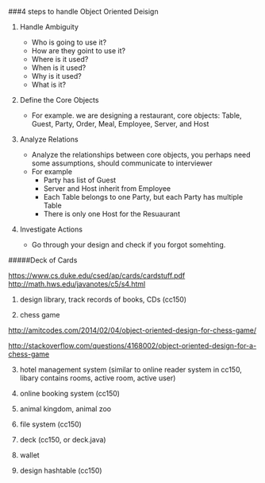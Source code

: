 ###4 steps to handle Object Oriented Deisign
1. Handle Ambiguity
    + Who is going to use it?
    + How are they goint to use it?
    + Where is it used?
    + When is it used?
    + Why is it used?
    + What is it?

2. Define the Core Objects
    + For example. we are designing a restaurant, core objects: Table, Guest, Party, Order, Meal, Employee, Server, and Host

3. Analyze Relations
    + Analyze the relationships between core objects, you perhaps need some assumptions, should communicate to interviewer
    + For example
        - Party has list of Guest
        - Server and Host inherit from Employee
        - Each Table belongs to one Party, but each Party has multiple Table
        - There is only one Host for the Resuaurant

4. Investigate Actions
    + Go through your design and check if you forgot somehting.

#####Deck of Cards

https://www.cs.duke.edu/csed/ap/cards/cardstuff.pdf
http://math.hws.edu/javanotes/c5/s4.html




1. design library, track records of books, CDs (cc150)

2. chess game

http://amitcodes.com/2014/02/04/object-oriented-design-for-chess-game/

http://stackoverflow.com/questions/4168002/object-oriented-design-for-a-chess-game

3. hotel management system (similar to online reader system in cc150, libary contains rooms, active room, active user)

4. online booking system (cc150)

5. animal kingdom, animal zoo

6. file system (cc150)

7. deck (cc150, or deck.java)

8. wallet

9. design hashtable (cc150)